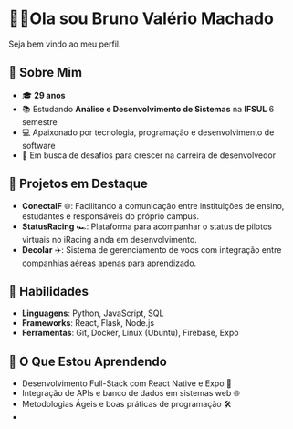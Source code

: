 # 👨‍💻Ola sou Bruno Valério Machado
Seja bem vindo ao meu perfil.

## 🌟 Sobre Mim

- 🎓 **29 anos**
- 📚 Estudando **Análise e Desenvolvimento de Sistemas** na **IFSUL** 6 semestre
- 💻 Apaixonado por tecnologia, programação e desenvolvimento de software
- 🚀 Em busca de desafios para crescer na carreira de desenvolvedor

## 🚧 Projetos em Destaque

- **ConectaIF** 🌐: Facilitando a comunicação entre instituições de ensino, estudantes e responsáveis do próprio campus.
- **StatusRacing** 🏎️: Plataforma para acompanhar o status de pilotos virtuais no iRacing ainda em desenvolvimento. 
- **Decolar** ✈️: Sistema de gerenciamento de voos com integração entre companhias aéreas apenas para aprendizado.

## 🚀 Habilidades

- **Linguagens**: Python, JavaScript, SQL
- **Frameworks**: React, Flask, Node.js
- **Ferramentas**: Git, Docker, Linux (Ubuntu), Firebase, Expo

## 🌱 O Que Estou Aprendendo

- Desenvolvimento Full-Stack com React Native e Expo 📱
- Integração de APIs e banco de dados em sistemas web 🌐
- Metodologias Ágeis e boas práticas de programação 🛠️
- <div>
   <a href="https://beacons.ai/brunovalerio2018"/>
   
</div>

<div style="display: inline-block"><br>
  <link rel="stylesheet" type='text/css' href="https://cdn.jsdelivr.net/gh/devicons/devicon@latest/devicon.min.css" />

</div>
